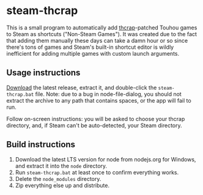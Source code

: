 # steam-thcrap
This is a small program to automatically add [thcrap](https://thpatch.net)-patched Touhou games to Steam as shortcuts ("Non-Steam Games").
It was created due to the fact that adding them manually these days can take a damn hour or so since there's tons of games and Steam's built-in shortcut editor is wildly inefficient for adding multiple games with custom launch arguments.

## Usage instructions
[Download](../../releases/latest/download/steam-thcrap.zip) the latest release, extract it, and double-click the `steam-thcrap.bat` file. Note: due to a bug in node-file-dialog, you should not extract the archive to any path that contains spaces, or the app will fail to run.

Follow on-screen instructions: you will be asked to choose your thcrap directory, and, if Steam can't be auto-detected, your Steam directory.

## Build instructions
1. Download the latest LTS version for node from nodejs.org for Windows, and extract it into the `node` directory.
2. Run `steam-thcrap.bat` at least once to confirm everything works.
3. Delete the `node_modules` directory.
4. Zip everything else up and distribute.
